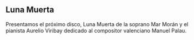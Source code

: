 ## Luna Muerta
Presentamos el próximo disco, Luna Muerta de la soprano Mar Morán y el pianista Aurelio Viribay dedicado al compositor valenciano Manuel Palau.